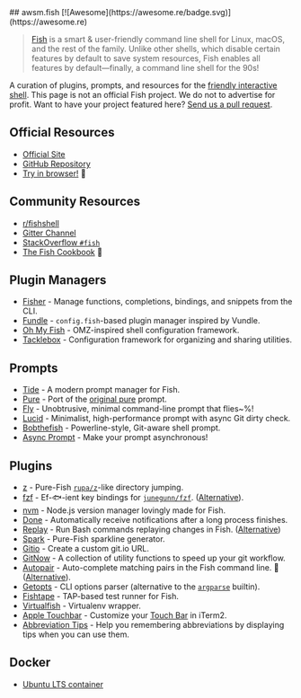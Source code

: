 <div class="github-widget" data-repo="jorgebucaran/awesome-fish"></div>
<script async src="https://pagead2.googlesyndication.com/pagead/js/adsbygoogle.js"></script><ins class="adsbygoogle" style="display:block" data-ad-client="ca-pub-6890694312814945" data-ad-slot="5473692530" data-ad-format="auto"  data-full-width-responsive="true"></ins><script>(adsbygoogle = window.adsbygoogle || []).push({});</script>
## awsm.fish [![Awesome](https://awesome.re/badge.svg)](https://awesome.re)

> [Fish](https://fishshell.com/) is a smart & user-friendly command line shell for Linux, macOS, and the rest of the family. Unlike other shells, which disable certain features by default to save system resources, Fish enables all features by default—finally, a command line shell for the 90s!

A curation of plugins, prompts, and resources for the [friendly interactive shell](https://fishshell.com). This page is not an official Fish project. We do not to advertise for profit. Want to have your project featured here? [Send us a pull request](https://github.com/jorgebucaran/awesome-fish/fork).

## Official Resources

- [Official Site](https://fishshell.com)
- [GitHub Repository](https://github.com/fish-shell/fish-shell)
- [Try in browser!](https://rootnroll.com/d/fish-shell/) 🍤

## Community Resources

- [r/fishshell](https://www.reddit.com/r/fishshell)
- [Gitter Channel](https://gitter.im/fish-shell/fish-shell)
- [StackOverflow `#fish`](https://stackoverflow.com/questions/tagged/fish)
- [The Fish Cookbook](https://github.com/jorgebucaran/cookbook.fish) 🍣

## Plugin Managers

- [Fisher](https://github.com/jorgebucaran/fisher) - Manage functions, completions, bindings, and snippets from the CLI.
- [Fundle](https://github.com/danhper/fundle) - `config.fish`-based plugin manager inspired by Vundle.
- [Oh My Fish](https://github.com/oh-my-fish/oh-my-fish) - OMZ-inspired shell configuration framework.
- [Tacklebox](https://github.com/justinmayer/tacklebox) - Configuration framework for organizing and sharing utilities.

## Prompts

- [Tide](https://github.com/IlanCosman/tide) - A modern prompt manager for Fish.
- [Pure](https://github.com/rafaelrinaldi/pure) - Port of the [original pure](https://github.com/sindresorhus/pure) prompt.
- [Fly](https://github.com/jorgebucaran/fly.fish) - Unobtrusive, minimal command-line prompt that flies~%!
- [Lucid](https://github.com/mattgreen/lucid.fish) - Minimalist, high-performance prompt with async Git dirty check.
- [Bobthefish](https://github.com/oh-my-fish/theme-bobthefish) - Powerline-style, Git-aware shell prompt.
- [Async Prompt](https://github.com/acomagu/fish-async-prompt) - Make your prompt asynchronous!

## Plugins

- [z](https://github.com/jethrokuan/z) - Pure-Fish [`rupa/z`](https://github.com/rupa/z)-like directory jumping.
- [fzf](https://github.com/PatrickF1/fzf.fish) - Ef-🐟-ient key bindings for [`junegunn/fzf`](https://github.com/junegunn/fzf). ([Alternative](https://github.com/jethrokuan/fzf)).
- [nvm](https://github.com/jorgebucaran/nvm.fish) - Node.js version manager lovingly made for Fish.
- [Done](https://github.com/franciscolourenco/done) - Automatically receive notifications after a long process finishes.
- [Replay](https://github.com/jorgebucaran/replay.fish) - Run Bash commands replaying changes in Fish. ([Alternative](https://github.com/edc/bass))
- [Spark](https://github.com/jorgebucaran/spark.fish) - Pure-Fish sparkline generator.
- [Gitio](https://github.com/jorgebucaran/gitio.fish) - Create a custom git.io URL.
- [GitNow](https://github.com/joseluisq/gitnow) - A collection of utility functions to speed up your git workflow.
- [Autopair](https://github.com/jorgebucaran/autopair.fish) - Auto-complete matching pairs in the Fish command line. 🥊 ([Alternative](https://github.com/laughedelic/pisces)).
- [Getopts](https://github.com/jorgebucaran/getopts.fish) - CLI options parser (alternative to the [`argparse`](https://fishshell.com/docs/current/cmds/argparse.html) builtin).
- [Fishtape](https://github.com/jorgebucaran/fishtape) - TAP-based test runner for Fish.
- [Virtualfish](https://github.com/adambrenecki/virtualfish) - Virtualenv wrapper.
- [Apple Touchbar](https://github.com/rodrigobdz/fish-apple-touchbar) - Customize your [Touch Bar](https://developer.apple.com/design/human-interface-guidelines/macos/touch-bar/touch-bar-overview) in iTerm2.
- [Abbreviation Tips](https://github.com/Gazorby/fish-abbreviation-tips) - Help you remembering abbreviations by displaying tips when you can use them.

## Docker

- [Ubuntu LTS container](https://hub.docker.com/r/dideler/fish-shell)